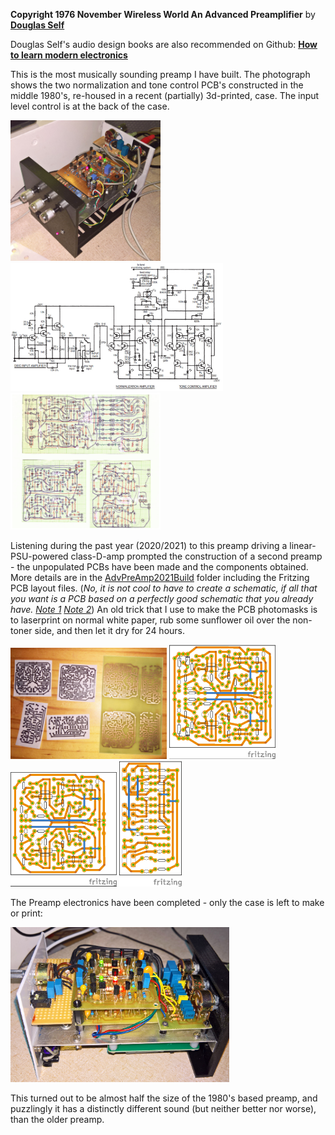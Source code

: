 **Copyright 1976 November Wireless World An Advanced Preamplifier** by [**Douglas Self**](http://www.douglas-self.com/ampins/library/ampartew.htm)

Douglas Self's audio design books are also recommended on Github: [**How to learn modern electronics**](https://github.com/joaocarvalhoopen/How_to_learn_modern_electronics)

This is the most musically sounding preamp I have built. The photograph shows the two normalization and tone control PCB's constructed in the middle 1980's, re-housed in a recent (partially) 3d-printed, case. The input level control is at the back of the case. 

<p align="left">
<img src="DSelfPreamp1.jpg" width="240" />  
<img src="DSelfPreamp.jpg" width="340" />   
<img src="pcb-layouts.jpg" width="240" />  	
</p>
	
Listening during the past year (2020/2021) to this preamp driving a linear-PSU-powered class-D-amp prompted the construction of a second preamp - the unpopulated PCBs have been made and the components obtained. More details are in the [AdvPreAmp2021Build](AdvPreAmp2021Build) folder including the Fritzing PCB layout files. (*No, it is not cool to have to create a schematic, if all that you want is a PCB based on a perfectly good schematic that you already have. [Note 1](https://github.com/geedotk/CS42448_T4_TEST2) [Note 2](https://hackaday.io/project/2984-teensy-audio-library/log/187557-updated-cs42448-pcb-for-teensy-4x)*) An old trick that I use to make the PCB photomasks is to laserprint on normal white paper, rub some sunflower oil over the non-toner side, and then let it dry for 24 hours.

<p align="left">
<img src="AdvPreAmp2021Build/pcb1.jpg" width="250" />  
<img src="AdvPreAmp2021Build/AdvPreAmp1_pcb.jpg" width="170" />   
<img src="AdvPreAmp2021Build/AdvPreAmp2_pcb.jpg" width="170" />  
<img src="AdvPreAmp2021Build/AdvPreAmp3_pcb.jpg" width="100" />  
</p>

The Preamp electronics have been completed - only the case is left to make or print:
<p align="left">
<img src="AdvPreAmp2021Build/Completed2.jpg" width="350" />  
</p>

This turned out to be almost half the size of the 1980's based preamp, and puzzlingly it has a distinctly different sound (but neither better nor worse), than the older preamp. 
